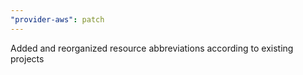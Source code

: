 ```yaml
---
"provider-aws": patch
---
```


Added and reorganized resource abbreviations according to existing projects
